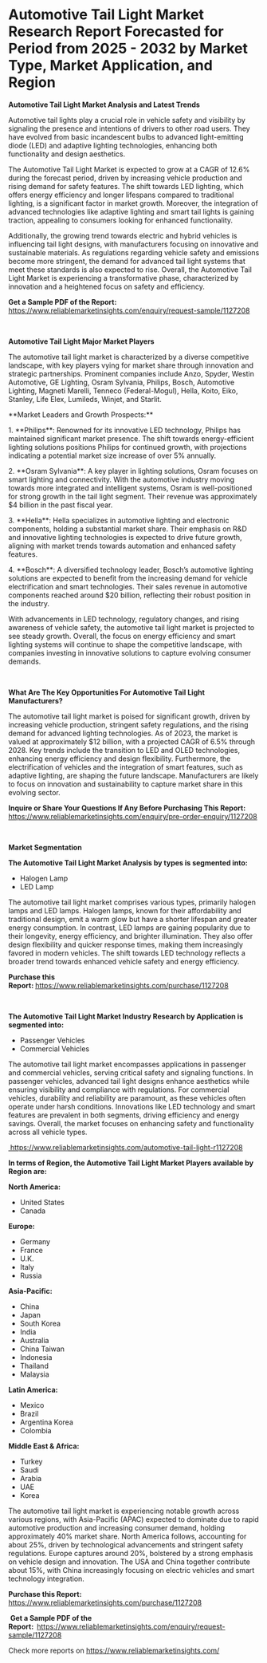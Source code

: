 <p><h1>Automotive Tail Light Market Research Report Forecasted for Period from 2025 -  2032 by Market Type, Market Application, and Region</h1></p><p><strong>Automotive Tail Light Market Analysis and Latest Trends</strong></p>
<p><p>Automotive tail lights play a crucial role in vehicle safety and visibility by signaling the presence and intentions of drivers to other road users. They have evolved from basic incandescent bulbs to advanced light-emitting diode (LED) and adaptive lighting technologies, enhancing both functionality and design aesthetics.</p><p>The Automotive Tail Light Market is expected to grow at a CAGR of 12.6% during the forecast period, driven by increasing vehicle production and rising demand for safety features. The shift towards LED lighting, which offers energy efficiency and longer lifespans compared to traditional lighting, is a significant factor in market growth. Moreover, the integration of advanced technologies like adaptive lighting and smart tail lights is gaining traction, appealing to consumers looking for enhanced functionality.</p><p>Additionally, the growing trend towards electric and hybrid vehicles is influencing tail light designs, with manufacturers focusing on innovative and sustainable materials. As regulations regarding vehicle safety and emissions become more stringent, the demand for advanced tail light systems that meet these standards is also expected to rise. Overall, the Automotive Tail Light Market is experiencing a transformative phase, characterized by innovation and a heightened focus on safety and efficiency.</p></p>
<p><strong>Get a Sample PDF of the Report:&nbsp;</strong> <a href="https://www.reliablemarketinsights.com/enquiry/request-sample/1127208?utm_campaign=2593&utm_medium=2&utm_source=Github&utm_content=ia&utm_term=30032025&utm_id=automotive-tail-light">https://www.reliablemarketinsights.com/enquiry/request-sample/1127208</a></p>
<p>&nbsp;</p>
<p><strong>Automotive Tail Light Major Market Players</strong></p>
<p><p>The automotive tail light market is characterized by a diverse competitive landscape, with key players vying for market share through innovation and strategic partnerships. Prominent companies include Anzo, Spyder, Westin Automotive, GE Lighting, Osram Sylvania, Philips, Bosch, Automotive Lighting, Magneti Marelli, Tenneco (Federal-Mogul), Hella, Koito, Eiko, Stanley, Life Elex, Lumileds, Winjet, and Starlit.</p><p>**Market Leaders and Growth Prospects:**</p><p>1. **Philips**: Renowned for its innovative LED technology, Philips has maintained significant market presence. The shift towards energy-efficient lighting solutions positions Philips for continued growth, with projections indicating a potential market size increase of over 5% annually.</p><p>2. **Osram Sylvania**: A key player in lighting solutions, Osram focuses on smart lighting and connectivity. With the automotive industry moving towards more integrated and intelligent systems, Osram is well-positioned for strong growth in the tail light segment. Their revenue was approximately $4 billion in the past fiscal year.</p><p>3. **Hella**: Hella specializes in automotive lighting and electronic components, holding a substantial market share. Their emphasis on R&D and innovative lighting technologies is expected to drive future growth, aligning with market trends towards automation and enhanced safety features.</p><p>4. **Bosch**: A diversified technology leader, Bosch’s automotive lighting solutions are expected to benefit from the increasing demand for vehicle electrification and smart technologies. Their sales revenue in automotive components reached around $20 billion, reflecting their robust position in the industry.</p><p>With advancements in LED technology, regulatory changes, and rising awareness of vehicle safety, the automotive tail light market is projected to see steady growth. Overall, the focus on energy efficiency and smart lighting systems will continue to shape the competitive landscape, with companies investing in innovative solutions to capture evolving consumer demands.</p></p>
<p>&nbsp;</p>
<p><strong>What Are The Key Opportunities For Automotive Tail Light Manufacturers?</strong></p>
<p><p>The automotive tail light market is poised for significant growth, driven by increasing vehicle production, stringent safety regulations, and the rising demand for advanced lighting technologies. As of 2023, the market is valued at approximately $12 billion, with a projected CAGR of 6.5% through 2028. Key trends include the transition to LED and OLED technologies, enhancing energy efficiency and design flexibility. Furthermore, the electrification of vehicles and the integration of smart features, such as adaptive lighting, are shaping the future landscape. Manufacturers are likely to focus on innovation and sustainability to capture market share in this evolving sector.</p></p>
<p><strong>Inquire or Share Your Questions If Any Before Purchasing This Report:</strong> <a href="https://www.reliablemarketinsights.com/enquiry/pre-order-enquiry/1127208?utm_campaign=2593&utm_medium=2&utm_source=Github&utm_content=ia&utm_term=30032025&utm_id=automotive-tail-light">https://www.reliablemarketinsights.com/enquiry/pre-order-enquiry/1127208</a></p>
<p>&nbsp;</p>
<p><strong>Market Segmentation</strong></p>
<p><strong>The Automotive Tail Light Market Analysis by types is segmented into:</strong></p>
<p><ul><li>Halogen Lamp</li><li>LED Lamp</li></ul></p>
<p><p>The automotive tail light market comprises various types, primarily halogen lamps and LED lamps. Halogen lamps, known for their affordability and traditional design, emit a warm glow but have a shorter lifespan and greater energy consumption. In contrast, LED lamps are gaining popularity due to their longevity, energy efficiency, and brighter illumination. They also offer design flexibility and quicker response times, making them increasingly favored in modern vehicles. The shift towards LED technology reflects a broader trend towards enhanced vehicle safety and energy efficiency.</p></p>
<p><strong>Purchase this Report:&nbsp;</strong><a href="https://www.reliablemarketinsights.com/purchase/1127208?utm_campaign=2593&utm_medium=2&utm_source=Github&utm_content=ia&utm_term=30032025&utm_id=automotive-tail-light">https://www.reliablemarketinsights.com/purchase/1127208</a></p>
<p>&nbsp;</p>
<p><strong>The Automotive Tail Light Market Industry Research by Application is segmented into:</strong></p>
<p><ul><li>Passenger Vehicles</li><li>Commercial Vehicles</li></ul></p>
<p><p>The automotive tail light market encompasses applications in passenger and commercial vehicles, serving critical safety and signaling functions. In passenger vehicles, advanced tail light designs enhance aesthetics while ensuring visibility and compliance with regulations. For commercial vehicles, durability and reliability are paramount, as these vehicles often operate under harsh conditions. Innovations like LED technology and smart features are prevalent in both segments, driving efficiency and energy savings. Overall, the market focuses on enhancing safety and functionality across all vehicle types.</p></p>
<p><a href="https://www.reliablemarketinsights.com/automotive-tail-light-r1127208?utm_campaign=2593&utm_medium=2&utm_source=Github&utm_content=ia&utm_term=30032025&utm_id=automotive-tail-light">&nbsp;https://www.reliablemarketinsights.com/automotive-tail-light-r1127208</a></p>
<p><strong>In terms of Region, the Automotive Tail Light Market Players available by Region are:</strong></p>
<p>
    <p> <strong> North America: </strong>
        <ul>
            <li>United States</li>
            <li>Canada</li>
        </ul>
        </p> 
    <p> <strong> Europe: </strong>
        <ul>
            <li>Germany</li>
            <li>France</li>
            <li>U.K.</li>
            <li>Italy</li>
            <li>Russia</li>
        </ul>
        </p> 
    <p> <strong> Asia-Pacific: </strong>
        <ul>
            <li>China</li>
            <li>Japan</li>
            <li>South Korea</li>
            <li>India</li>
            <li>Australia</li>
            <li>China Taiwan</li>
            <li>Indonesia</li>
            <li>Thailand</li>
            <li>Malaysia</li>
        </ul>
        </p> 
    <p> <strong> Latin America: </strong>
        <ul>
            <li>Mexico</li>
            <li>Brazil</li>
            <li>Argentina Korea</li>
            <li>Colombia</li>
        </ul>
        </p> 
    <p> <strong> Middle East & Africa: </strong>
        <ul>
            <li>Turkey</li>
            <li>Saudi</li>
            <li>Arabia</li>
            <li>UAE</li>
            <li>Korea</li>
        </ul>
    </p>
    </p>
<p><p>The automotive tail light market is experiencing notable growth across various regions, with Asia-Pacific (APAC) expected to dominate due to rapid automotive production and increasing consumer demand, holding approximately 40% market share. North America follows, accounting for about 25%, driven by technological advancements and stringent safety regulations. Europe captures around 20%, bolstered by a strong emphasis on vehicle design and innovation. The USA and China together contribute about 15%, with China increasingly focusing on electric vehicles and smart technology integration.</p></p>
<p><strong>Purchase this Report: </strong><a href="https://www.reliablemarketinsights.com/purchase/1127208?utm_campaign=2593&utm_medium=2&utm_source=Github&utm_content=ia&utm_term=30032025&utm_id=automotive-tail-light">https://www.reliablemarketinsights.com/purchase/1127208</a></p>
<p>&nbsp;<strong>Get a Sample PDF of the Report:&nbsp;&nbsp;</strong><a href="https://www.reliablemarketinsights.com/enquiry/request-sample/1127208?utm_campaign=2593&utm_medium=2&utm_source=Github&utm_content=ia&utm_term=30032025&utm_id=automotive-tail-light">https://www.reliablemarketinsights.com/enquiry/request-sample/1127208</a></p>
<p><strong></strong></p>
<p>Check more reports on <a href="https://www.reliablemarketinsights.com/?utm_campaign=2593&utm_medium=2&utm_source=Github&utm_content=ia&utm_term=30032025&utm_id=automotive-tail-light">https://www.reliablemarketinsights.com/</a></p>